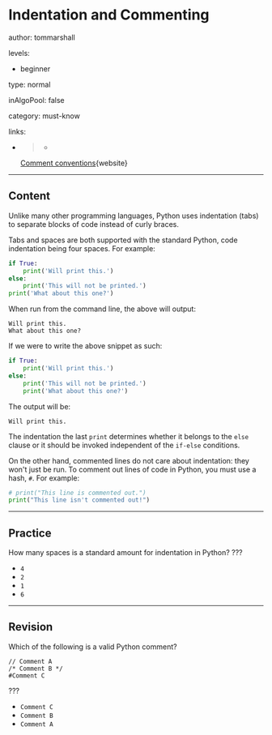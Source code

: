 # Indentation and Commenting
author: tommarshall

levels:

  - beginner

type: normal

inAlgoPool: false

category: must-know

links:

  - >-
    [Comment
    conventions](https://www.python.org/dev/peps/pep-0008/#comments){website}

---
## Content

Unlike many other programming languages, Python uses indentation (tabs) to separate blocks of code instead of curly braces.

Tabs and spaces are both supported with the standard Python, code indentation being four spaces. For example:
```python
if True:
    print('Will print this.')
else:
    print('This will not be printed.')
print('What about this one?')
```

When run from the command line, the above will output:
```
Will print this.
What about this one?
```

If we were to write the above snippet as such:
```python
if True:
    print('Will print this.')
else:
    print('This will not be printed.')
    print('What about this one?')
```

The output will be:
```
Will print this.
```

The indentation the last `print` determines whether it belongs to the `else` clause or it should be invoked independent of the `if-else` conditions.

On the other hand, commented lines do not care about indentation: they won't just be run. To comment out lines of code in Python, you must use a hash, `#`. For example:
```python
# print("This line is commented out.")
print("This line isn't commented out!")
```

---
## Practice

How many spaces is a standard amount for indentation in Python?
???
* `4`
* `2`
* `1`
* `6`

---
## Revision

Which of the following is a valid Python comment?

```
// Comment A
/* Comment B */
#Comment C
```
???

* `Comment C`
* `Comment B`
* `Comment A`
